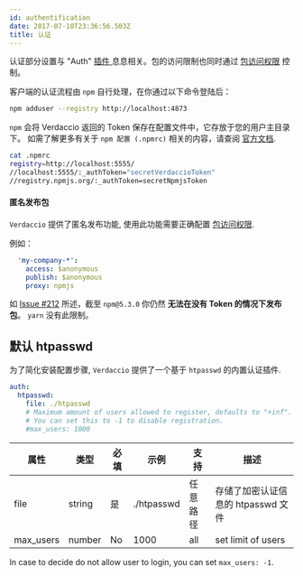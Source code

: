 ```yaml
---
id: authentification
date: 2017-07-10T23:36:56.503Z
title: 认证
---
```

认证部分设置与 "Auth" [ 插件 ](plugins.md)息息相关。包的访问限制也同时通过 [ 包访问权限](packages.md) 控制。

客户端的认证流程由 `npm` 自行处理，在你通过以下命令登陆后：

```bash
npm adduser --registry http://localhost:4873
```

`npm` 会将 Verdaccio 返回的 Token 保存在配置文件中，它存放于您的用户主目录下。 如需了解更多有关于 `npm 配置 (.npmrc)` 相关的内容，请查阅 [官方文档](https://docs.npmjs.com/files/npmrc).

```bash
cat .npmrc
registry=http://localhost:5555/
//localhost:5555/:_authToken="secretVerdaccioToken"
//registry.npmjs.org/:_authToken=secretNpmjsToken
```

#### 匿名发布包

`Verdaccio` 提供了匿名发布功能, 使用此功能需要正确配置 [包访问权限](packages.md).

例如：

```yaml
  'my-company-*':
    access: $anonymous
    publish: $anonymous
    proxy: npmjs
```

如 [Issue #212](https://github.com/verdaccio/verdaccio/issues/212#issuecomment-308578500) 所述，截至 `npm@5.3.0` 你仍然 **无法在没有 Token 的情况下发布包**。 `yarn` 没有此限制。

## 默认 htpasswd

为了简化安装配置步骤, `Verdaccio` 提供了一个基于 `htpasswd` 的内置认证插件.

```yaml
auth:
  htpasswd:
    file: ./htpasswd
    # Maximum amount of users allowed to register, defaults to "+inf".
    # You can set this to -1 to disable registration.
    #max_users: 1000
```

| 属性        | 类型     | 必填 | 示例         | 支持   | 描述                     |
| --------- | ------ | -- | ---------- | ---- | ---------------------- |
| file      | string | 是  | ./htpasswd | 任意路径 | 存储了加密认证信息的 htpasswd 文件 |
| max_users | number | No | 1000       | all  | set limit of users     |

In case to decide do not allow user to login, you can set `max_users: -1`.